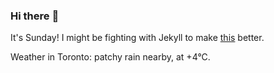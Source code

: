 ### Hi there :wave:

It's Sunday! I might be fighting with Jekyll to make [this](https://swissclubtoronto.ca) better.

Weather in Toronto: patchy rain nearby, at +4°C.
